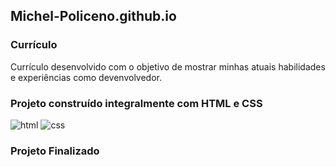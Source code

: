 ## Michel-Policeno.github.io

### Currículo
Currículo desenvolvido com o objetivo de mostrar minhas atuais habilidades e experiências como devenvolvedor.

### Projeto construído integralmente com HTML e CSS

![html](https://img.shields.io/badge/HTML5-E34F26?style=for-the-badge&logo=html5&logoColor=white)
![css](https://img.shields.io/badge/CSS3-1572B6?style=for-the-badge&logo=css3&logoColor=white)

### Projeto Finalizado
